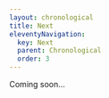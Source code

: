 ```yaml
---
layout: chronological
title: Next
eleventyNavigation:
  key: Next
  parent: Chronological
  order: 3
---
```

Coming soon…

